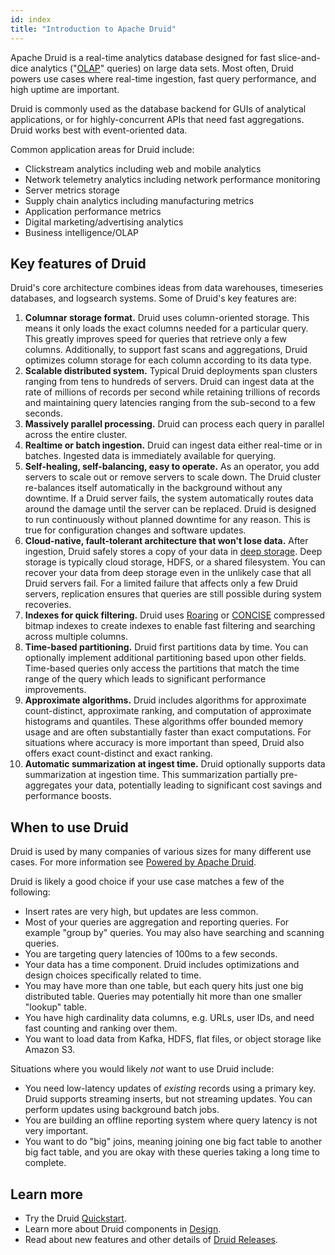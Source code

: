 ```yaml
---
id: index
title: "Introduction to Apache Druid"
---
```


<!--
  ~ Licensed to the Apache Software Foundation (ASF) under one
  ~ or more contributor license agreements.  See the NOTICE file
  ~ distributed with this work for additional information
  ~ regarding copyright ownership.  The ASF licenses this file
  ~ to you under the Apache License, Version 2.0 (the
  ~ "License"); you may not use this file except in compliance
  ~ with the License.  You may obtain a copy of the License at
  ~
  ~   http://www.apache.org/licenses/LICENSE-2.0
  ~
  ~ Unless required by applicable law or agreed to in writing,
  ~ software distributed under the License is distributed on an
  ~ "AS IS" BASIS, WITHOUT WARRANTIES OR CONDITIONS OF ANY
  ~ KIND, either express or implied.  See the License for the
  ~ specific language governing permissions and limitations
  ~ under the License.
  -->

Apache Druid is a real-time analytics database designed for fast slice-and-dice analytics ("[OLAP](http://en.wikipedia.org/wiki/Online_analytical_processing)" queries) on large data sets. Most often, Druid powers use cases where real-time ingestion, fast query performance, and high uptime are important.

Druid is commonly used as the database backend for GUIs of analytical applications, or for highly-concurrent APIs that need fast aggregations. Druid works best with event-oriented data.

Common application areas for Druid include:

- Clickstream analytics including web and mobile analytics
- Network telemetry analytics including network performance monitoring
- Server metrics storage
- Supply chain analytics including manufacturing metrics
- Application performance metrics
- Digital marketing/advertising analytics
- Business intelligence/OLAP

## Key features of Druid

Druid's core architecture combines ideas from data warehouses, timeseries databases, and logsearch systems. Some of
Druid's key features are:

1. **Columnar storage format.** Druid uses column-oriented storage. This means it only loads the exact columns
needed for a particular query.  This greatly improves speed for queries that retrieve only a few columns. Additionally, to support fast scans and aggregations, Druid optimizes column storage for each column according to its data type.
2. **Scalable distributed system.** Typical Druid deployments span clusters ranging from tens to hundreds of servers. Druid can ingest data at the rate of millions of records per second while retaining trillions of records and maintaining query latencies ranging from the sub-second to a few seconds.
3. **Massively parallel processing.** Druid can process each query in parallel across the entire cluster.
4. **Realtime or batch ingestion.** Druid can ingest data either real-time or in batches. Ingested data is immediately available for
querying.
5. **Self-healing, self-balancing, easy to operate.** As an operator, you add servers to scale out or
remove servers to scale down. The Druid cluster re-balances itself automatically in the background without any downtime. If a
Druid server fails, the system automatically routes data around the damage until the server can be replaced. Druid
is designed to run continuously without planned downtime for any reason. This is true for configuration changes and software
updates.
6. **Cloud-native, fault-tolerant architecture that won't lose data.** After ingestion, Druid safely stores a copy of your data in [deep storage](architecture.md#deep-storage). Deep storage is typically cloud storage, HDFS, or a shared filesystem. You can recover your data from deep storage even in the unlikely case that all Druid servers fail. For a limited failure that affects only a few Druid servers, replication ensures that queries are still possible during system recoveries.
7. **Indexes for quick filtering.** Druid uses [Roaring](https://roaringbitmap.org/) or
[CONCISE](https://arxiv.org/pdf/1004.0403) compressed bitmap indexes to create indexes to enable fast filtering and searching across multiple columns.
8. **Time-based partitioning.** Druid first partitions data by time. You can optionally implement additional partitioning based upon other fields.
Time-based queries only access the partitions that match the time range of the query which leads to significant performance improvements.
9. **Approximate algorithms.** Druid includes algorithms for approximate count-distinct, approximate ranking, and
computation of approximate histograms and quantiles. These algorithms offer bounded memory usage and are often
substantially faster than exact computations. For situations where accuracy is more important than speed, Druid also
offers exact count-distinct and exact ranking.
10. **Automatic summarization at ingest time.** Druid optionally supports data summarization at ingestion time. This
summarization partially pre-aggregates your data, potentially leading to significant cost savings and performance boosts.

## When to use Druid

Druid is used by many companies of various sizes for many different use cases. For more information see
[Powered by Apache Druid](/druid-powered).

Druid is likely a good choice if your use case matches a few of the following:

- Insert rates are very high, but updates are less common.
- Most of your queries are aggregation and reporting queries. For example "group by" queries. You may also have searching and
scanning queries.
- You are targeting query latencies of 100ms to a few seconds.
- Your data has a time component. Druid includes optimizations and design choices specifically related to time.
- You may have more than one table, but each query hits just one big distributed table. Queries may potentially hit more
than one smaller "lookup" table.
- You have high cardinality data columns, e.g. URLs, user IDs, and need fast counting and ranking over them.
- You want to load data from Kafka, HDFS, flat files, or object storage like Amazon S3.

Situations where you would likely _not_ want to use Druid include:

- You need low-latency updates of _existing_ records using a primary key. Druid supports streaming inserts, but not streaming updates. You can perform updates using
background batch jobs.
- You are building an offline reporting system where query latency is not very important.
- You want to do "big" joins, meaning joining one big fact table to another big fact table, and you are okay with these queries
taking a long time to complete.

## Learn more
- Try the Druid [Quickstart](./../tutorials/index.md).
- Learn more about Druid components in [Design](./architecture.md).
- Read about new features and other details of [Druid Releases](https://github.com/apache/druid/releases).